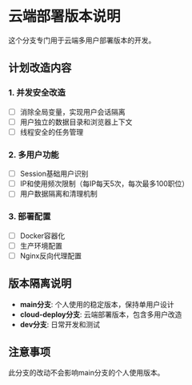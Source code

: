 # 云端部署版本说明

这个分支专门用于云端多用户部署版本的开发。

## 计划改造内容

### 1. 并发安全改造
- [ ] 消除全局变量，实现用户会话隔离
- [ ] 用户独立的数据目录和浏览器上下文
- [ ] 线程安全的任务管理

### 2. 多用户功能
- [ ] Session基础用户识别
- [ ] IP和使用频次限制（每IP每天5次，每次最多100职位）
- [ ] 用户数据隔离和清理机制

### 3. 部署配置
- [ ] Docker容器化
- [ ] 生产环境配置
- [ ] Nginx反向代理配置

## 版本隔离说明

- **main分支**: 个人使用的稳定版本，保持单用户设计
- **cloud-deploy分支**: 云端部署版本，包含多用户改造
- **dev分支**: 日常开发和测试

## 注意事项

此分支的改动不会影响main分支的个人使用版本。